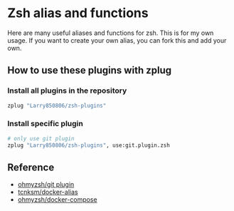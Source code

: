 # Zsh alias and functions

Here are many useful aliases and functions for zsh. This is for my own usage. If you want to create your own alias, you can fork this and add your own.

## How to use these plugins with zplug

### Install all plugins in the repository

```sh
zplug "Larry850806/zsh-plugins"
```

### Install specific plugin

```sh
# only use git plugin
zplug "Larry850806/zsh-plugins", use:git.plugin.zsh
```

## Reference

- [ohmyzsh/git plugin](https://github.com/ohmyzsh/ohmyzsh/blob/master/plugins/git/git.plugin.zsh)
- [tcnksm/docker-alias](https://github.com/tcnksm/docker-alias/blob/master/zshrc)
- [ohmyzsh/docker-compose](https://github.com/ohmyzsh/ohmyzsh/blob/master/plugins/docker-compose/docker-compose.plugin.zsh)
